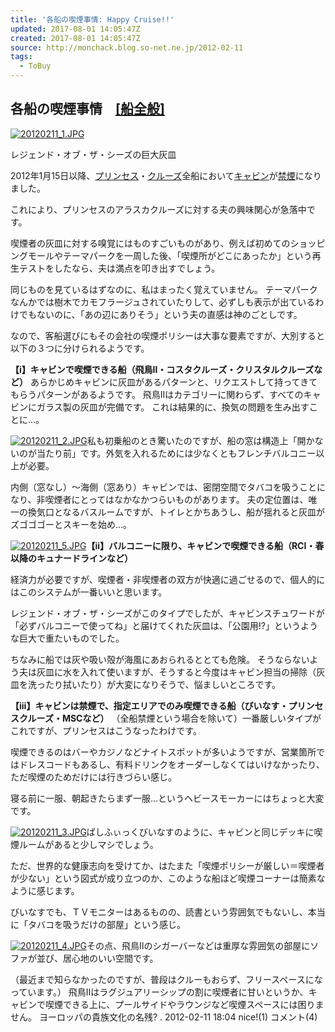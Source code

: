 ```yaml
---
title: '各船の喫煙事情: Happy Cruise!!'
updated: 2017-08-01 14:05:47Z
created: 2017-08-01 14:05:47Z
source: http://monchack.blog.so-net.ne.jp/2012-02-11
tags:
  - ToBuy
---
```


## 各船の喫煙事情　[[船全般]](http://monchack.blog.so-net.ne.jp/archive/c2300683310-1)

[![20120211_1.JPG](../_resources/m_20120211_1.JPG.jpg)](http://monchack.c.blog.so-net.ne.jp/_images/blog/_e67/monchack/20120211_1.JPG)

レジェンド・オブ・ザ・シーズの巨大灰皿

2012年1月15日以降、[プリンセス](http://match.seesaa.jp/afr.pl?hid=25&sid=monchack:000223411548&k=%E3%83%97%E3%83%AA%E3%83%B3%E3%82%BB%E3%82%B9&ic=utf8)・[クルーズ](http://match.seesaa.jp/afr.pl?hid=25&sid=monchack:000223411548&k=%E3%82%AF%E3%83%AB%E3%83%BC%E3%82%BA&ic=utf8)全船において[キャビン](http://match.seesaa.jp/afr.pl?hid=25&sid=monchack:000223411548&k=%E3%82%AD%E3%83%A3%E3%83%93%E3%83%B3&ic=utf8)が[禁煙](http://match.seesaa.jp/afr.pl?hid=25&sid=monchack:000223411548&k=%E7%A6%81%E7%85%99&ic=utf8)になりました。

これにより、プリンセスのアラスカクルーズに対する夫の興味関心が急落中です。

喫煙者の灰皿に対する嗅覚にはものすごいものがあり、例えば初めてのショッピングモールやテーマパークを一周した後、「喫煙所がどこにあったか」という再生テストをしたなら、夫は満点を叩き出すでしょう。

同じものを見ているはずなのに、私はまったく覚えていません。
テーマパークなんかでは樹木でカモフラージュされていたりして、必ずしも表示が出ているわけでもないのに、「あの辺にありそう」という夫の直感は神のごとしです。

なので、客船選びにもその会社の喫煙ポリシーは大事な要素ですが、大別すると以下の３つに分けられるようです。

**【i】キャビンで喫煙できる船（飛鳥Ⅱ・コスタクルーズ・クリスタルクルーズなど）**
あらかじめキャビンに灰皿があるパターンと、リクエストして持ってきてもらうパターンがあるようです。
飛鳥Ⅱはカテゴリーに関わらず、すべてのキャビンにガラス製の灰皿が完備です。
これは結果的に、換気の問題を生み出すことに…。

[![20120211_2.JPG](../_resources/m_20120211_2-790ae.JPG.jpg)](http://monchack.c.blog.so-net.ne.jp/_images/blog/_e67/monchack/20120211_2-790ae.JPG)私も初乗船のとき驚いたのですが、船の窓は構造上「開かないのが当たり前」です。外気を入れるためには少なくともフレンチバルコニー以上が必要。

内側（窓なし）～海側（窓あり）キャビンでは、密閉空間でタバコを吸うことになり、非喫煙者にとってはなかなかつらいものがあります。
夫の定位置は、唯一の換気口となるバスルームですが、トイレとかちあうし、船が揺れると灰皿がズゴゴゴーとスキーを始め…。

[![20120211_5.JPG](../_resources/m_20120211_5.JPG.jpg)](http://monchack.c.blog.so-net.ne.jp/_images/blog/_e67/monchack/20120211_5.JPG)**【ii】バルコニーに限り、キャビンで喫煙できる船（RCI・春以降のキュナードラインなど）**

経済力が必要ですが、喫煙者・非喫煙者の双方が快適に過ごせるので、個人的にはこのシステムが一番いいと思います。

レジェンド・オブ・ザ・シーズがこのタイプでしたが、キャビンスチュワードが「必ずバルコニーで使ってね」と届けてくれた灰皿は、「公園用!?」というような巨大で重たいものでした。

ちなみに船では灰や吸い殻が海風にあおられるととても危険。
そうならないよう夫は灰皿に水を入れて使いますが、そうすると今度はキャビン担当の掃除（灰皿を洗ったり拭いたり）が大変になりそうで、悩ましいところです。

**【iii】キャビンは禁煙で、指定エリアでのみ喫煙できる船（びいなす・プリンセスクルーズ・MSCなど）**
（全船禁煙という場合を除いて）一番厳しいタイプがこれですが、プリンセスはこうなったわけです。

喫煙できるのはバーやカジノなどナイトスポットが多いようですが、営業箇所ではドレスコードもあるし、有料ドリンクをオーダーしなくてはいけなかったり、ただ喫煙のためだけには行きづらい感じ。

寝る前に一服、朝起きたらまず一服…というヘビースモーカーにはちょっと大変です。

[![20120211_3.JPG](../_resources/m_20120211_3-1cf9b.JPG.jpg)](http://monchack.c.blog.so-net.ne.jp/_images/blog/_e67/monchack/20120211_3-1cf9b.JPG)ぱしふぃっくびいなすのように、キャビンと同じデッキに喫煙ルームがあると少しマシでしょう。

ただ、世界的な健康志向を受けてか、はたまた「喫煙ポリシーが厳しい＝喫煙者が少ない」という図式が成り立つのか、このような船ほど喫煙コーナーは簡素なように感じます。

びいなすでも、ＴＶモニターはあるものの、読書という雰囲気でもないし、本当に「タバコを吸うだけの部屋」という感じ。

[![20120211_4.JPG](../_resources/m_20120211_4-33fb8.JPG.jpg)](http://monchack.c.blog.so-net.ne.jp/_images/blog/_e67/monchack/20120211_4-33fb8.JPG)その点、飛鳥Ⅱのシガーバーなどは重厚な雰囲気の部屋にソファが並び、居心地のいい空間です。

（最近まで知らなかったのですが、普段はクルーもおらず、フリースペースになっています。）
飛鳥Ⅱはラグジュアリーシップの割に喫煙者に甘いというか、キャビンで喫煙できる上に、プールサイドやラウンジなど喫煙スペースには困りません。
ヨーロッパの貴族文化の名残?
.
2012-02-11 18:04 nice!(1)
コメント(4)